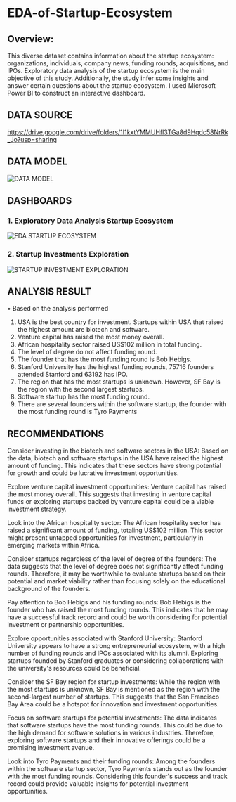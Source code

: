 # EDA-of-Startup-Ecosystem
## Overview: 
This diverse dataset contains information about the startup ecosystem: organizations, individuals, company news, funding rounds, acquisitions, and IPOs. Exploratory data analysis of the startup ecosystem is the main objective of this study. Additionally, the study infer some insights and answer certain questions about the startup ecosystem. I used Microsoft Power BI to construct an interactive dashboard.
## DATA SOURCE
https://drive.google.com/drive/folders/1I1kxtYMMUHfl3TGa8d9Hqdc58NrRk_Jo?usp=sharing
## DATA MODEL
![DATA MODEL](https://user-images.githubusercontent.com/106782819/202910471-e1948b3c-be79-4523-b63f-d3f685f5b0e6.png)
## DASHBOARDS
### 1. Exploratory Data Analysis Startup Ecosystem
![EDA STARTUP ECOSYSTEM](https://user-images.githubusercontent.com/106782819/202910608-03c9a9f1-5120-4f0f-a11d-11c8e4aa0f21.png)
### 2. Startup Investments Exploration
![STARTUP INVESTMENT EXPLORATION](https://user-images.githubusercontent.com/106782819/202910640-c0421e6a-5926-4264-b6d5-bef8386c9929.png)

## ANALYSIS RESULT
•	Based on the analysis performed
1. USA is the best country for investment. Startups within USA that raised the highest amount are biotech and software.
2. Venture capital has raised the most money overall.
3.	African hospitality sector raised US$102 million in total funding.
4.	The level of degree do not affect funding round.
5.  The founder that has the most funding round is Bob Hebigs.
6.  Stanford University has the highest funding rounds, 75716 founders attended Stanford and 63192 has IPO.
7.	The region that has the most startups is unknown. However, SF Bay is the region with the second largest startups.
8.	Software startup has the most funding round.
9.	There are several founders within the software startup, the founder with the most funding round is Tyro Payments

## RECOMMENDATIONS
Consider investing in the biotech and software sectors in the USA: Based on the data, biotech and software startups in the USA have raised the highest amount of funding. This indicates that these sectors have strong potential for growth and could be lucrative investment opportunities.

Explore venture capital investment opportunities: Venture capital has raised the most money overall. This suggests that investing in venture capital funds or exploring startups backed by venture capital could be a viable investment strategy.

Look into the African hospitality sector: The African hospitality sector has raised a significant amount of funding, totaling US$102 million. This sector might present untapped opportunities for investment, particularly in emerging markets within Africa.

Consider startups regardless of the level of degree of the founders: The data suggests that the level of degree does not significantly affect funding rounds. Therefore, it may be worthwhile to evaluate startups based on their potential and market viability rather than focusing solely on the educational background of the founders.

Pay attention to Bob Hebigs and his funding rounds: Bob Hebigs is the founder who has raised the most funding rounds. This indicates that he may have a successful track record and could be worth considering for potential investment or partnership opportunities.

Explore opportunities associated with Stanford University: Stanford University appears to have a strong entrepreneurial ecosystem, with a high number of funding rounds and IPOs associated with its alumni. Exploring startups founded by Stanford graduates or considering collaborations with the university's resources could be beneficial.

Consider the SF Bay region for startup investments: While the region with the most startups is unknown, SF Bay is mentioned as the region with the second-largest number of startups. This suggests that the San Francisco Bay Area could be a hotspot for innovation and investment opportunities.

Focus on software startups for potential investments: The data indicates that software startups have the most funding rounds. This could be due to the high demand for software solutions in various industries. Therefore, exploring software startups and their innovative offerings could be a promising investment avenue.

Look into Tyro Payments and their funding rounds: Among the founders within the software startup sector, Tyro Payments stands out as the founder with the most funding rounds. Considering this founder's success and track record could provide valuable insights for potential investment opportunities.
